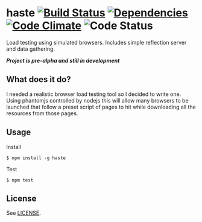 # haste [![Build Status](https://travis-ci.org/jarrodconnolly/haste.svg?branch=master)](https://travis-ci.org/jarrodconnolly/haste) [![Dependencies](https://david-dm.org/jarrodconnolly/haste.png)](https://david-dm.org/jarrodconnolly/haste) [![Code Climate](https://codeclimate.com/github/jarrodconnolly/haste.png)](https://codeclimate.com/github/jarrodconnolly/haste) ![Code Status](http://img.shields.io/badge/state-pre--alpha-brightgreen.svg)

Load testing using simulated browsers. Includes simple reflection server and data gathering.

**_Project is pre-alpha and still in development_**

## What does it do?
I needed a realistic browser load testing tool so I decided to write one. Using phantomjs controlled by nodejs this will allow many browsers to be launched that follow a preset script of pages to hit while downloading all the resources from those pages.

## Usage

Install

    $ npm install -g haste

Test

    $ npm test

## License
See [LICENSE](LICENSE).
